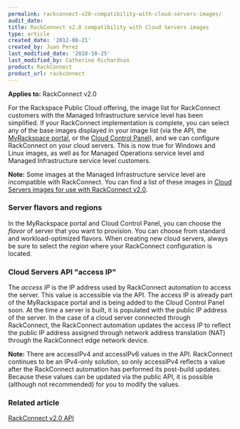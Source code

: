 ```yaml
---
permalink: rackconnect-v20-compatibility-with-cloud-servers-images/
audit_date:
title: RackConnect v2.0 compatibility with Cloud Servers images
type: article
created_date: '2012-08-21'
created_by: Juan Perez
last_modified_date: '2018-10-25'
last_modified_by: Catherine Richardson
product: RackConnect
product_url: rackconnect
---
```


**Applies to:** RackConnect v2.0

For the Rackspace Public Cloud offering, the image list for RackConnect
customers with the Managed Infrastructure service level has been
simplified. If your RackConnect implementation is complete, you can
select any of the base images displayed in your image list (via the API,
the [MyRackspace portal](https://login.rackspace.com/), or the [Cloud Control
Panel](https://login.rackspace.com/)), and we can configure
RackConnect on your cloud servers. This is now true for Windows and
Linux images, as well as for Managed Operations service level and
Managed Infrastructure service level customers.

**Note:** Some images at the Managed Infrastructure service level are
incompatible with RackConnect. You can find a list of these images in
[Cloud Servers images for use with RackConnect v2.0](/how-to/cloud-server-images-for-use-with-rackconnect-v20).

### Server flavors and regions

In the MyRackspace portal and Cloud Control Panel, you can choose the
*flavor* of server that you want to provision. You can choose from
standard and workload-optimized flavors. When creating new cloud
servers, always be sure to select the *region* where your RackConnect
configuration is located.

### Cloud Servers API "access IP"

The *access IP* is the IP address used by RackConnect automation to
access the server. This value is accessible via the API. The access IP is
already part of the MyRackspace portal and is being added to the Cloud
Control Panel soon. At the time a server is built, it is populated with
the public IP address of the server. In the case of a cloud server
connected through RackConnect, the RackConnect automation updates the
access IP to reflect the public IP address assigned through network
address translation (NAT) through the RackConnect edge network device.

**Note:** There are accessIPv4 and accessIPv6 values in the API.
RackConnect continues to be an IPv4-only solution, so only accessIPv4
reflects a value after the RackConnect automation has performed its
post-build updates. Because these values can be updated via the public
API, it is possible (although not recommended) for you to modify the
values.

### Related article

[RackConnect v2.0 API](/how-to/rackconnect-v20-api)
